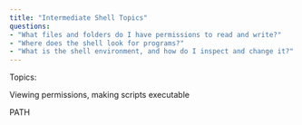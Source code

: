 ```yaml
---
title: "Intermediate Shell Topics"
questions:
- "What files and folders do I have permissions to read and write?"
- "Where does the shell look for programs?"
- "What is the shell environment, and how do I inspect and change it?"
---
```


Topics: 

Viewing permissions, making scripts executable

PATH
